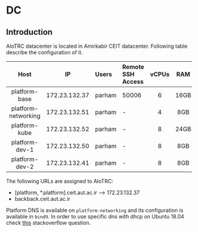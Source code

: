 # DC
## Introduction
AIoTRC datacenter is located in Amirkabir CEIT datacenter. Following table describe the configuration of it.

| Host | IP | Users | Remote SSH Access | vCPUs | RAM | Name |
|:----:|:--:|:----- | :------------ | :----: | :---: | :---: |
| platform-base | 172.23.132.37 | parham | 50006 | 6 | 16GB | base.platform.site |
| platform-networking | 172.23.132.51 | parham | - | 4 | 8GB | ns.platform.site |
| platform-kube | 172.23.132.52 | parham | - | 8 | 24GB | kube.platform.site |
| platform-dev-1 | 172.23.132.50 | parham | - | 8 | 8GB | dev1.platform.site |
| platform-dev-2 | 172.23.132.41 | parham | - | 8 | 8GB | dev2.platform.site |

The following URLs are assigned to AIoTRC:

- [platform, *.platform].ceit.aut.ac.ir --> 172.23.132.37
- backback.ceit.aut.ac.ir

Platform DNS is available on `platform-networking` and its configuration is available in `bind9`.
In order to use specific dns with dhcp on Ubuntu 18.04 check [this](https://askubuntu.com/questions/1001241/can-netplan-configured-nameservers-supersede-not-merge-with-the-dhcp-nameserve) stackoverflow question.
